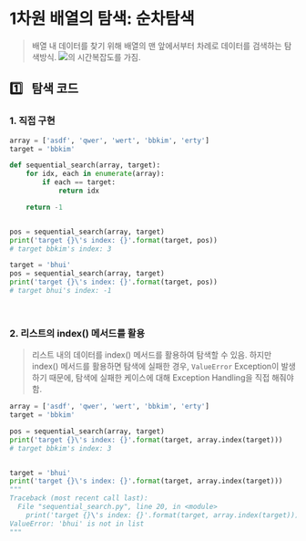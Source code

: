 # 1차원 배열의 탐색: 순차탐색

> 배열 내 데이터를 찾기 위해 배열의 맨 앞에서부터 차례로 데이터를 검색하는 탐색방식. <img src="https://chart.apis.google.com/chart?cht=tx&chl=O(n)" />의 시간복잡도를 가짐.

## :one:&ensp; 탐색 코드

### 1. 직접 구현

```py
array = ['asdf', 'qwer', 'wert', 'bbkim', 'erty']
target = 'bbkim'

def sequential_search(array, target):
    for idx, each in enumerate(array):
        if each == target:
            return idx

    return -1


pos = sequential_search(array, target)
print('target {}\'s index: {}'.format(target, pos))
# target bbkim's index: 3

target = 'bhui'
pos = sequential_search(array, target)
print('target {}\'s index: {}'.format(target, pos))
# target bhui's index: -1

```

<br/>

### 2. 리스트의 index() 메서드를 활용

> 리스트 내의 데이터를 index() 메서드를 활용하여 탐색할 수 있음. 하지만 index() 메서드를 활용하면 탐색에 실패한 경우, `ValueError` Exception이 발생하기 때문에, 탐색에 실패한 케이스에 대해 Exception Handling을 직접 해줘야 함.

```py
array = ['asdf', 'qwer', 'wert', 'bbkim', 'erty']
target = 'bbkim'

pos = sequential_search(array, target)
print('target {}\'s index: {}'.format(target, array.index(target)))
# target bbkim's index: 3


target = 'bhui'
print('target {}\'s index: {}'.format(target, array.index(target)))
"""
Traceback (most recent call last):
  File "sequential_search.py", line 20, in <module>
    print('target {}\'s index: {}'.format(target, array.index(target)))
ValueError: 'bhui' is not in list
"""
```
